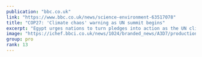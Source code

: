 ```yaml
---
publication: "bbc.co.uk"
link: "https://www.bbc.co.uk/news/science-environment-63517078"
title: "COP27: 'Climate chaos' warning as UN summit begins"
excerpt: "Egypt urges nations to turn pledges into action as the UN climate conference opens."
image: "https://ichef.bbci.co.uk/news/1024/branded_news/A3D7/production/_127534914_7c8393641ba3745c95db58367a506d7d8b7fa8f80_378_3632_20433632x2043.jpg"
group: pro
rank: 13
---
```

